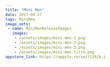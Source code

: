 ```yaml
---
title: "Mini Men"
date: 2017-04-27
tags: MiniMen
image_sets:
 - name: MiniMenReleaseImages
   images: 
    - /assets/images/mini-men-1.png
    - /assets/images/mini-men-2.png
    - /assets/images/mini-men-3.png
    - /assets/images/mini-men-title.png
appstore_link: https://appsto.re/se/tIiRib.i
---
```

